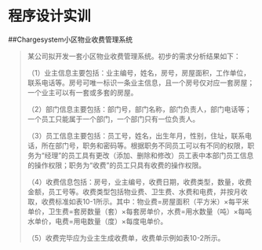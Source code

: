 # 程序设计实训
##Chargesystem小区物业收费管理系统
>某公司拟开发一套小区物业收费管理系统。初步的需求分析结果如下：
>
>（1）业主信息主要包括：业主编号，姓名，房号，房屋面积，工作单位，联系电话等。房号可唯一标识一条业主信息，且一个房号仅对应一套房屋；一个业主可以有一套或多套的房屋。
>
>（2）部门信息主要包括：部门号，部门名称，部门负责人，部门电话等；一个员工只能属于一个部门，一个部门只有一位负责人。
>
>（3）员工信息主要包括：员工号，姓名，出生年月，性别，住址，联系电话，所在部门号，职务和密码等。根据职务不同员工可以有不同的权限，职务为“经理”的员工具有更改（添加、删除和修改）员工表中本部门员工信息的操作权限；职务为“收费”的员工只具有收费的操作权限。
>
>（4）收费信息包括：房号，业主编号，收费日期，收费类型，数量，收费金额，员工号等。收费类型包括物业费、卫生费、水费和电费，并按月收取，收费标准如表10-1所示。其中：物业费=房屋面积（平方米）×每平米单价，卫生费=套房数量（套）×每套房单价，水费=用水数量（吨）×每吨水单价，电费=用电数量（度）×每度电单价。
>
>（5）收费完毕应为业主生成收费单，收费单示例如表10-2所示。
